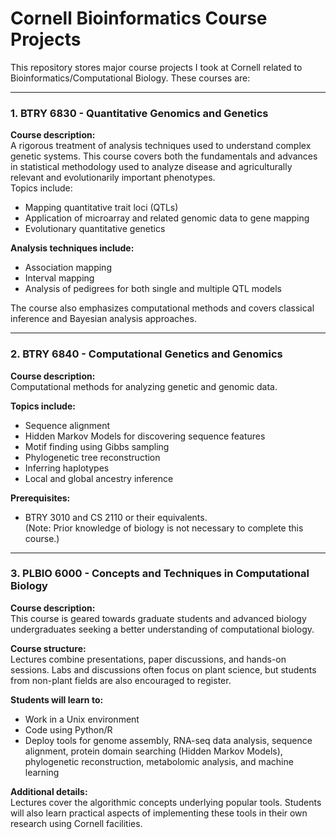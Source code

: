 
# **Cornell Bioinformatics Course Projects**

This repository stores major course projects I took at Cornell related to Bioinformatics/Computational Biology. These courses are:

---

### **1. BTRY 6830 - Quantitative Genomics and Genetics**  
**Course description:**  
A rigorous treatment of analysis techniques used to understand complex genetic systems. This course covers both the fundamentals and advances in statistical methodology used to analyze disease and agriculturally relevant and evolutionarily important phenotypes.  
Topics include:  
- Mapping quantitative trait loci (QTLs)  
- Application of microarray and related genomic data to gene mapping  
- Evolutionary quantitative genetics  

**Analysis techniques include:**  
- Association mapping  
- Interval mapping  
- Analysis of pedigrees for both single and multiple QTL models  

The course also emphasizes computational methods and covers classical inference and Bayesian analysis approaches.

---

### **2. BTRY 6840 - Computational Genetics and Genomics**  
**Course description:**  
Computational methods for analyzing genetic and genomic data.  

**Topics include:**  
- Sequence alignment  
- Hidden Markov Models for discovering sequence features  
- Motif finding using Gibbs sampling  
- Phylogenetic tree reconstruction  
- Inferring haplotypes  
- Local and global ancestry inference  

**Prerequisites:**  
- BTRY 3010 and CS 2110 or their equivalents.  
(Note: Prior knowledge of biology is not necessary to complete this course.)

---

### **3. PLBIO 6000 - Concepts and Techniques in Computational Biology**  
**Course description:**  
This course is geared towards graduate students and advanced biology undergraduates seeking a better understanding of computational biology.  

**Course structure:**  
Lectures combine presentations, paper discussions, and hands-on sessions. Labs and discussions often focus on plant science, but students from non-plant fields are also encouraged to register.  

**Students will learn to:**  
- Work in a Unix environment  
- Code using Python/R  
- Deploy tools for genome assembly, RNA-seq data analysis, sequence alignment, protein domain searching (Hidden Markov Models), phylogenetic reconstruction, metabolomic analysis, and machine learning  

**Additional details:**  
Lectures cover the algorithmic concepts underlying popular tools. Students will also learn practical aspects of implementing these tools in their own research using Cornell facilities.
